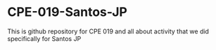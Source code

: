 # CPE-019-Santos-JP
This is github repository for CPE 019 and all about activity that we did specifically for Santos JP
